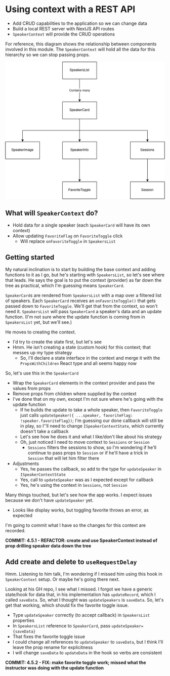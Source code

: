 # Using context with a REST API

-  Add CRUD capabilities to the application so we can change data
-  Build a local REST server with NextJS API routes
-  `SpeakerContext` will provide the CRUD operations

For reference, this diagram shows the relationship between components involved in this module. The `SpeakerContext` will hold all the data for this hierarchy so we can stop passing props.

![diagram showing relationship between Speaker Card and its descendant components Speaker Image, Speaker Info, which has descendant Favorite Toggle, and Sessions, which has descendant Session](diagrams/SpeakerCardComponentHierarchy.drawio.png 'SpeakerCard component hierarchy')

## What will `SpeakerContext` do?

-  Hold data for a single speaker (each `SpeakerCard` will have its own context)
-  Allow updating `FavoriteFlag` on `FavoriteToggle` click
   -  Will replace `onFavoriteToggle` in `SpeakersList`

## Getting started

My natural inclination is to start by building the base context and adding functions to it as I go, but he's starting with `SpeakersList`, so let's see where that leads. He says the goal is to put the context (provider) as far down the tree as practical, which I'm guessing means `SpeakerCard`.

`SpeakerCard`s are rendered from `SpeakersList` with a map over a filtered list of speakers. Each `SpeakerCard` receives an `onFavoriteToggle()` that gets passed down to `FavoriteToggle`. We'll get that from the context, so won't need it. `SpeakersList` will pass `SpeakerCard` a speaker's data and an update function. (I'm not sure where the update function is coming from in `SpeakersList` yet, but we'll see.)

He moves to creating the context.

-  I'd try to create the state first, but let's see
-  Hmm. He isn't creating a state (custom hook) for this context; that messes up my type strategy
   -  So, I'll declare a state interface in the context and merge it with the `PropsWithChildren` React type and all seems happy now

So, let's use this in the `SpeakerCard`

-  Wrap the `SpeakerCard` elements in the context provider and pass the values from props
-  Remove props from children where supplied by the context
-  I've done that on my own, except I'm not sure where he's going with the update function
   -  If he builds the update to take a whole speaker, then `FavoriteToggle` just calls `updateSpeaker({ ...speaker, favoriteFlag: !speaker.favoriteFlag})`; I'm guessing our done callback will still be in play, so I''ll need to change `ISpeakerContextState`, which currently doesn't take a callback
   -  Let's see how he does it and what I like/don't like about his strategy
   -  Oh, just noticed I need to move context to `Sessions` or `Session`
      -  `Sessions` filters the sessions to show, so I'm wondering if he'll continue to pass props to `Session` or if he'll have a trick in `Session` that will let him filter there
-  Adjustments
   -  Yes, he passes the callback, so add to the type for `updateSpeaker` in `ISpeakerContextState`
   -  Yes, call to `updateSpeaker` was as I expected except for callback
   -  Yes, he's using the context in `Sessions`, not `Session`

Many things touched, but let's see how the app works. I expect issues because we don't have `updateSpeaker` yet.

-  Looks like display works, but toggling favorite throws an error, as expected

I'm going to commit what I have so the changes for this context are recorded.

**COMMIT: 4.5.1 - REFACTOR: create and use SpeakerContext instead of prop drilling speaker data down the tree**

## Add create and delete to `useRequestDelay`

Hmm. Listening to him talk, I'm wondering if I missed him using this hook in `SpeakerContext` setup. Or maybe he's going there next.

Looking at his GH repo, I see what I missed. I forgot we have a generic state/hook for data that, in his implementation has `updateRecord`, which I called `saveData`. So, what I thought was `updateSpeakers` is `saveData`. So, let's get that working, which should fix the favorite toggle issue.

-  Type `updateSpeaker` correctly (to accept callback) in `SpeakersList` properties
-  In `SpeakersList` reference to `SpeakerCard`, pass `updateSpeaker={saveData}`
-  That fixes the favorite toggle issue
-  I could change all references to `updateSpeaker` to `saveData`, but I think I'll leave the prop rename for explicitness
-  I will change `saveData` to `updateData` in the hook so verbs are consistent

**COMMIT: 4.5.2 - FIX: make favorite toggle work; missed what the instructor was doing with the update function**
